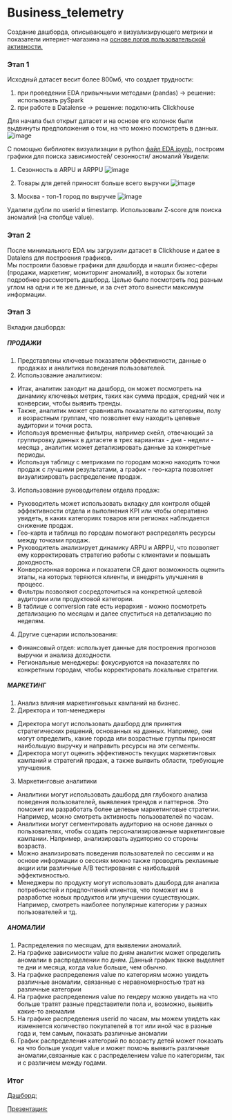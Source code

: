 # Business_telemetry
Создание дашборда, описывающего и визуализирующего метрики и показатели интернет-магазина на [основе логов пользовательской активности.](https://storage.yandexcloud.net/bigdata-intensive-2023/dataset_telemetry.csv)

### Этап 1 
Исходный датасет весит более 800мб, что создает трудности:
1) при проведении EDA привычными методами (pandas) -> решение: использовать pySpark
2) при работе в Datalense -> решение: подключить Clickhouse

Для начала был открыт датасет и на основе его колонок были выдвинуты предположения о том, на что можно посмотреть в данных. 
![image](https://github.com/user-attachments/assets/546820f5-4893-499a-958c-6b4fba0a96b4)

С помощью библиотек визуализации в python [файл EDA.ipynb](https://github.com/zpankova/Business_telemetry/blob/main/EDA.ipynb), построим графики для поиска зависимостей/ сезонности/ аномалий
Увидели: 
1. Сезонность в ARPU и ARPPU
   ![image](https://github.com/user-attachments/assets/0088fb50-4421-4cb0-bbcd-8fa17fdef978)

2. Товары для детей приносят больше всего выручки
   ![image](https://github.com/user-attachments/assets/95aa41e2-218a-4d44-89a0-b28e20eb016f)

3. Москва - топ-1 город по выручке
   ![image](https://github.com/user-attachments/assets/71e951f3-6e3c-4e32-afd9-77df4e9597f9)
  
Удалили дубли по userid и timestamp. Использовали Z-score для поиска аномалий (на столбце value).  

### Этап 2
После минимального EDA мы загрузили датасет в Clickhouse и далее в Datalens для построения графиков.  
Мы построили базовые графики для дашборда и нашли бизнес-сферы (продажи, маркетинг, мониторинг аномалий), в которых бы хотели подробнее рассмотреть дашборд. Целью было посмотреть под разным углом на одни и те же данные, и за счет этого вынести максимум информации.   

### Этап 3
Вкладки дашборда:   
  
##### ПРОДАЖИ
1. Представлены ключевые показатели эффективности, данные о продажах и аналитика поведения пользователей.  
2. Использование аналитиком:  
- Итак, аналитик заходит на дашборд, он может посмотреть на динамику ключевых метрик, таких как сумма продаж, средний чек и конверсии, чтобы выявить тренды.  
- Также, аналитик может сравнивать показатели по категориям, полу и возрастным группам, что позволяет ему находить целевые аудитории и точки роста.  
- Используя временные фильтры, например скейл, отвечающий за группировку данных в датасете в трех вариантах - дни - недели - месяца , аналитик может детализировать данные за конкретные периоды.  
- Используя таблицу с метриками по городам можно находить точки продаж с лучшими результатами, а график - гео-карта позволяет визуализировать распределение продаж.  
3. Использование руководителем отдела продаж:  
- Руководитель может использовать вкладку для контроля общей эффективности отдела и выполнения KPI или чтобы оперативно увидеть, в каких категориях товаров или регионах наблюдается снижение продаж.  
- Гео-карта и таблица по городам помогают распределять ресурсы между точками продаж.  
- Руководитель анализирует динамику ARPU и ARPPU, что позволяет ему корректировать стратегию работы с клиентами и повышать доходность.  
- Конверсионная воронка и показатели CR дают возможность оценить этапы, на которых теряются клиенты, и внедрять улучшения в процесс.  
- Фильтры позволяют сосредоточиться на конкретной целевой аудитории или продуктовой категории.  
- В таблице с conversion rate есть иерархия - можно посмотреть детализацию по месяцам и далее спуститься на детализацию по неделям.   
4. Другие сценарии использования:  
- Финансовый отдел: использует данные для построения прогнозов выручки и анализа доходности.  
- Региональные менеджеры: фокусируются на показателях по конкретным городам, чтобы корректировать локальные стратегии.  

##### МАРКЕТИНГ
1. Анализ влияния маркетинговыых кампаний на бизнес.  
2. Директора и топ-менеджеры  
- Директора могут использовать дашборд для принятия стратегических решений, основанных на данных. Например, они могут определить, какие города или возрастные группы приносят наибольшую выручку и направить ресурсы на эти сегменты.  
- Директора могут оценить эффективность текущих маркетинговых кампаний и стратегий продаж, а также выявить области, требующие улучшения.  
3. Маркетинговые аналитики  
- Аналитики могут использовать дашборд для глубокого анализа поведения пользователей, выявления трендов и паттернов. Это поможет им разработать более целевые маркетинговые стратегии. Например, можно смотреть активность пользователей по часам.  
- Аналитики могут сегментировать аудиторию на основе данных о пользователях, чтобы создать персонализированные маркетинговые кампании. Например, анализировать аудиторию со стороны возраста.  
- Можно анализировать поведения пользователей по сессиям и на основе информации о сессиях можно также проводить рекламные акции или различные A/B тестирования с наибольшей эффективностью.  
- Менеджеры по продукту могут использовать дашборд для анализа потребностей и предпочтений клиентов, что поможет им в разработке новых продуктов или улучшении существующих. Например, смотреть наиболее популярные категории у разных пользователей и тд.

##### АНОМАЛИИ
1. Распределения по месяцам, для выявлении аномалий.  
2. На графике зависимости value по дням аналитик может определить аномалии в распределении по дням. Данный график также выделяет те дни и месяца, когда value больше, чем обычно.  
3. На графике распределения value по категориям можно увидеть различные аномалии, связанные с неравномерностью трат на различные категории  
4. На графике распределения value по гендеру можно увидеть на что больше тратят разные представители пола и, возможно, выявить какие-то аномалии  
5. На графике распределения userid по часам, мы можем увидеть как изменяется количество покупателей в тот или иной час в разные года и, тем самым, показать различные аномалии  
6. График распределения категорий по возрасту детей может показать на что больше уходит value и может помочь выявить различные аномалии,связанные  как с распределением value по категориям, так и с различием между годами.

### Итог
[Дашборд:](https://datalens.yandex.cloud/sd2yfrnb5462f)

[Презентация:](https://disk.yandex.ru/i/ceXGbnEGR_2r3g)


